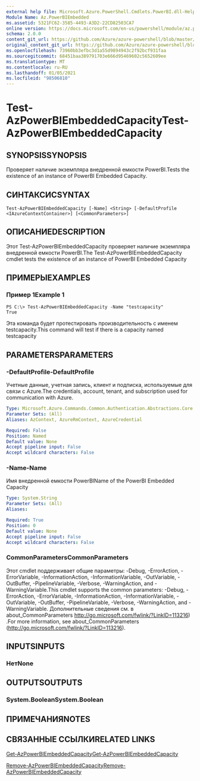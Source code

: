 ```yaml
---
external help file: Microsoft.Azure.PowerShell.Cmdlets.PowerBI.dll-Help.xml
Module Name: Az.PowerBIEmbedded
ms.assetid: 5321FC62-3585-4493-A3D2-22CD82503CA7
online version: https://docs.microsoft.com/en-us/powershell/module/az.powerbiembedded/test-azpowerbiembeddedcapacity
schema: 2.0.0
content_git_url: https://github.com/Azure/azure-powershell/blob/master/src/PowerBIEmbedded/PowerBIEmbedded/help/Test-AzPowerBIEmbeddedCapacity.md
original_content_git_url: https://github.com/Azure/azure-powershell/blob/master/src/PowerBIEmbedded/PowerBIEmbedded/help/Test-AzPowerBIEmbeddedCapacity.md
ms.openlocfilehash: 73960bb3efbc3d1a55d9894943c2f92bcf931faa
ms.sourcegitcommit: 68451baa389791703e666d95469602c5652609ee
ms.translationtype: MT
ms.contentlocale: ru-RU
ms.lasthandoff: 01/05/2021
ms.locfileid: "98506810"
---
```

# <span data-ttu-id="87495-101">Test-AzPowerBIEmbeddedCapacity</span><span class="sxs-lookup"><span data-stu-id="87495-101">Test-AzPowerBIEmbeddedCapacity</span></span>

## <span data-ttu-id="87495-102">SYNOPSIS</span><span class="sxs-lookup"><span data-stu-id="87495-102">SYNOPSIS</span></span>
<span data-ttu-id="87495-103">Проверяет наличие экземпляра внедренной емкости PowerBI.</span><span class="sxs-lookup"><span data-stu-id="87495-103">Tests the existence of an instance of PowerBI Embedded Capacity.</span></span>

## <span data-ttu-id="87495-104">СИНТАКСИС</span><span class="sxs-lookup"><span data-stu-id="87495-104">SYNTAX</span></span>

```
Test-AzPowerBIEmbeddedCapacity [-Name] <String> [-DefaultProfile <IAzureContextContainer>] [<CommonParameters>]
```

## <span data-ttu-id="87495-105">ОПИСАНИЕ</span><span class="sxs-lookup"><span data-stu-id="87495-105">DESCRIPTION</span></span>
<span data-ttu-id="87495-106">Этот Test-AzPowerBIEmbeddedCapacity проверяет наличие экземпляра внедренной емкости PowerBI.</span><span class="sxs-lookup"><span data-stu-id="87495-106">The Test-AzPowerBIEmbeddedCapacity cmdlet tests the existence of an instance of PowerBI Embedded Capacity</span></span>

## <span data-ttu-id="87495-107">ПРИМЕРЫ</span><span class="sxs-lookup"><span data-stu-id="87495-107">EXAMPLES</span></span>

### <span data-ttu-id="87495-108">Пример 1</span><span class="sxs-lookup"><span data-stu-id="87495-108">Example 1</span></span>
```
PS C:\> Test-AzPowerBIEmbeddedCapacity -Name "testcapacity"
True
```

<span data-ttu-id="87495-109">Эта команда будет протестировать производительность с именем testcapacity.</span><span class="sxs-lookup"><span data-stu-id="87495-109">This command will test if there is a capacity named testcapacity</span></span>

## <span data-ttu-id="87495-110">PARAMETERS</span><span class="sxs-lookup"><span data-stu-id="87495-110">PARAMETERS</span></span>

### <span data-ttu-id="87495-111">-DefaultProfile</span><span class="sxs-lookup"><span data-stu-id="87495-111">-DefaultProfile</span></span>
<span data-ttu-id="87495-112">Учетные данные, учетная запись, клиент и подписка, используемые для связи с Azure.</span><span class="sxs-lookup"><span data-stu-id="87495-112">The credentials, account, tenant, and subscription used for communication with Azure.</span></span>

```yaml
Type: Microsoft.Azure.Commands.Common.Authentication.Abstractions.Core.IAzureContextContainer
Parameter Sets: (All)
Aliases: AzContext, AzureRmContext, AzureCredential

Required: False
Position: Named
Default value: None
Accept pipeline input: False
Accept wildcard characters: False
```

### <span data-ttu-id="87495-113">-Name</span><span class="sxs-lookup"><span data-stu-id="87495-113">-Name</span></span>
<span data-ttu-id="87495-114">Имя внедренной емкости PowerBI</span><span class="sxs-lookup"><span data-stu-id="87495-114">Name of the PowerBI Embedded Capacity</span></span>

```yaml
Type: System.String
Parameter Sets: (All)
Aliases:

Required: True
Position: 0
Default value: None
Accept pipeline input: False
Accept wildcard characters: False
```

### <span data-ttu-id="87495-115">CommonParameters</span><span class="sxs-lookup"><span data-stu-id="87495-115">CommonParameters</span></span>
<span data-ttu-id="87495-116">Этот cmdlet поддерживает общие параметры: -Debug, -ErrorAction, -ErrorVariable, -InformationAction, -InformationVariable, -OutVariable, -OutBuffer, -PipelineVariable, -Verbose, -WarningAction, and -WarningVariable.</span><span class="sxs-lookup"><span data-stu-id="87495-116">This cmdlet supports the common parameters: -Debug, -ErrorAction, -ErrorVariable, -InformationAction, -InformationVariable, -OutVariable, -OutBuffer, -PipelineVariable, -Verbose, -WarningAction, and -WarningVariable.</span></span> <span data-ttu-id="87495-117">Дополнительные сведения см. в about_CommonParameters http://go.microsoft.com/fwlink/?LinkID=113216) .</span><span class="sxs-lookup"><span data-stu-id="87495-117">For more information, see about_CommonParameters (http://go.microsoft.com/fwlink/?LinkID=113216).</span></span>

## <span data-ttu-id="87495-118">INPUTS</span><span class="sxs-lookup"><span data-stu-id="87495-118">INPUTS</span></span>

### <span data-ttu-id="87495-119">Нет</span><span class="sxs-lookup"><span data-stu-id="87495-119">None</span></span>

## <span data-ttu-id="87495-120">OUTPUTS</span><span class="sxs-lookup"><span data-stu-id="87495-120">OUTPUTS</span></span>

### <span data-ttu-id="87495-121">System.Boolean</span><span class="sxs-lookup"><span data-stu-id="87495-121">System.Boolean</span></span>

## <span data-ttu-id="87495-122">ПРИМЕЧАНИЯ</span><span class="sxs-lookup"><span data-stu-id="87495-122">NOTES</span></span>

## <span data-ttu-id="87495-123">СВЯЗАННЫЕ ССЫЛКИ</span><span class="sxs-lookup"><span data-stu-id="87495-123">RELATED LINKS</span></span>

[<span data-ttu-id="87495-124">Get-AzPowerBIEmbeddedCapacity</span><span class="sxs-lookup"><span data-stu-id="87495-124">Get-AzPowerBIEmbeddedCapacity</span></span>](./Get-AzPowerBIEmbeddedCapacity.md)

[<span data-ttu-id="87495-125">Remove-AzPowerBIEmbeddedCapacity</span><span class="sxs-lookup"><span data-stu-id="87495-125">Remove-AzPowerBIEmbeddedCapacity</span></span>](./Remove-AzPowerBIEmbeddedCapacity.md)

